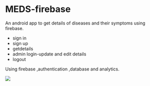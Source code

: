 # MEDS-firebase
An android app to get details of diseases and their symptoms using firebase.

* sign in
* sign up 
* getdetails
* admin login-update and edit details
* logout

Using firebase ,authentication ,database and analytics.

<img src="screenshots/Screenshot_2019-04-05-15-13-23.png" ></img>
